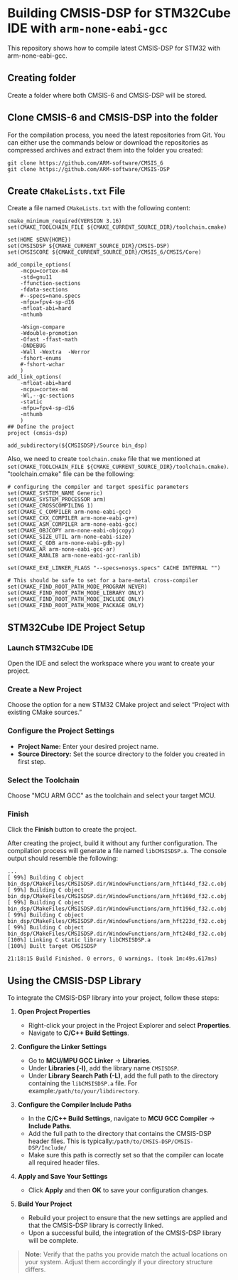 # Building CMSIS-DSP for STM32Cube IDE with ```arm-none-eabi-gcc```
This repository shows how to compile latest CMSIS-DSP for STM32 with arm-none-eabi-gcc.

## Creating folder
Create a folder where both CMSIS-6 and CMSIS-DSP will be stored.

## Clone CMSIS-6 and CMSIS-DSP into the folder
For the compilation process, you need the latest repositories from Git. You can either use the commands below or download the repositories as compressed archives and extract them into the folder you created:
```
git clone https://github.com/ARM-software/CMSIS_6
git clone https://github.com/ARM-software/CMSIS-DSP
```

## Create ```CMakeLists.txt``` File

Create a file named ```CMakeLists.txt``` with the following content:

```
cmake_minimum_required(VERSION 3.16)
set(CMAKE_TOOLCHAIN_FILE ${CMAKE_CURRENT_SOURCE_DIR}/toolchain.cmake)

set(HOME $ENV{HOME})
set(CMSISDSP ${CMAKE_CURRENT_SOURCE_DIR}/CMSIS-DSP)
set(CMSISCORE ${CMAKE_CURRENT_SOURCE_DIR}/CMSIS_6/CMSIS/Core)

add_compile_options(
    -mcpu=cortex-m4
    -std=gnu11
    -ffunction-sections
    -fdata-sections
    #--specs=nano.specs
    -mfpu=fpv4-sp-d16
    -mfloat-abi=hard
    -mthumb
    
    -Wsign-compare
    -Wdouble-promotion
    -Ofast -ffast-math
    -DNDEBUG
    -Wall -Wextra  -Werror
    -fshort-enums 
    #-fshort-wchar
    )
add_link_options(
    -mfloat-abi=hard    
    -mcpu=cortex-m4
    -Wl,--gc-sections
    -static
    -mfpu=fpv4-sp-d16
    -mthumb
    )
## Define the project
project (cmsis-dsp)

add_subdirectory(${CMSISDSP}/Source bin_dsp)
```

Also, we need to create ```toolchain.cmake``` file that we mentioned at ```set(CMAKE_TOOLCHAIN_FILE ${CMAKE_CURRENT_SOURCE_DIR}/toolchain.cmake)```. "toolchain.cmake" file can be the following:
```
# configuring the compiler and target spesific parameters
set(CMAKE_SYSTEM_NAME Generic)
set(CMAKE_SYSTEM_PROCESSOR arm)
set(CMAKE_CROSSCOMPILING 1)
set(CMAKE_C_COMPILER arm-none-eabi-gcc)
set(CMAKE_CXX_COMPILER arm-none-eabi-g++)
set(CMAKE_ASM_COMPILER arm-none-eabi-gcc)
set(CMAKE_OBJCOPY arm-none-eabi-objcopy)
set(CMAKE_SIZE_UTIL arm-none-eabi-size)
set(CMAKE_C_GDB arm-none-eabi-gdb-py)
set(CMAKE_AR arm-none-eabi-gcc-ar)
set(CMAKE_RANLIB arm-none-eabi-gcc-ranlib)

set(CMAKE_EXE_LINKER_FLAGS "--specs=nosys.specs" CACHE INTERNAL "")

# This should be safe to set for a bare-metal cross-compiler
set(CMAKE_FIND_ROOT_PATH_MODE_PROGRAM NEVER)
set(CMAKE_FIND_ROOT_PATH_MODE_LIBRARY ONLY)
set(CMAKE_FIND_ROOT_PATH_MODE_INCLUDE ONLY)
set(CMAKE_FIND_ROOT_PATH_MODE_PACKAGE ONLY)
```

## STM32Cube IDE Project Setup

### Launch STM32Cube IDE
Open the IDE and select the workspace where you want to create your project.

### Create a New Project
Choose the option for a new STM32 CMake project and select “Project with existing CMake sources.”

### Configure the Project Settings
- **Project Name:** Enter your desired project name.
- **Source Directory:** Set the source directory to the folder you created in first step.

### Select the Toolchain
Choose "MCU ARM GCC" as the toolchain and select your target MCU.

### Finish
Click the **Finish** button to create the project.

After creating the project, build it without any further configuration. The compilation process will generate a file named ```libCMSISDSP.a```. The console output should resemble the following:
```
...
[ 99%] Building C object bin_dsp/CMakeFiles/CMSISDSP.dir/WindowFunctions/arm_hft144d_f32.c.obj
[ 99%] Building C object bin_dsp/CMakeFiles/CMSISDSP.dir/WindowFunctions/arm_hft169d_f32.c.obj
[ 99%] Building C object bin_dsp/CMakeFiles/CMSISDSP.dir/WindowFunctions/arm_hft196d_f32.c.obj
[ 99%] Building C object bin_dsp/CMakeFiles/CMSISDSP.dir/WindowFunctions/arm_hft223d_f32.c.obj
[ 99%] Building C object bin_dsp/CMakeFiles/CMSISDSP.dir/WindowFunctions/arm_hft248d_f32.c.obj
[100%] Linking C static library libCMSISDSP.a
[100%] Built target CMSISDSP

21:18:15 Build Finished. 0 errors, 0 warnings. (took 1m:49s.617ms)
```

## Using the CMSIS-DSP Library
To integrate the CMSIS-DSP library into your project, follow these steps:

1. **Open Project Properties**
   - Right-click your project in the Project Explorer and select **Properties**.
   - Navigate to **C/C++ Build Settings**.

2. **Configure the Linker Settings**
   - Go to **MCU/MPU GCC Linker** → **Libraries**.
   - Under **Libraries (-l)**, add the library name ```CMSISDSP```.
   - Under **Library Search Path (-L)**, add the full path to the directory containing the `libCMSISDSP.a` file. For example:```/path/to/your/libdirectory```.

3. **Configure the Compiler Include Paths**
   - In the **C/C++ Build Settings**, navigate to **MCU GCC Compiler** → **Include Paths**.
   - Add the full path to the directory that contains the CMSIS-DSP header files. This is typically:```/path/to/CMSIS-DSP/CMSIS-DSP/Include/```
   - Make sure this path is correctly set so that the compiler can locate all required header files.

4. **Apply and Save Your Settings**
   - Click **Apply** and then **OK** to save your configuration changes.

5. **Build Your Project**
   - Rebuild your project to ensure that the new settings are applied and that the CMSIS-DSP library is correctly linked.
   - Upon a successful build, the integration of the CMSIS-DSP library will be complete.

> **Note:** Verify that the paths you provide match the actual locations on your system. Adjust them accordingly if your directory structure differs.
